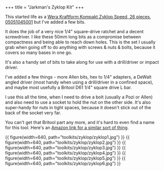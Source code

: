 +++
title = "Jarkman's Zyklop Kit"
+++

This started life as a [Wera Kraftform Kompakt Zyklop Speed, 26 pieces, 05051045001](https://products.wera.de/en/ratchets_and_accessories_the_zyklop_ratchets_the_zyklop_ratchets_1_4_the_zyklop_speed_ratchet_1_4_kraftform_kompakt_zyklop.html)
but I've added a few bits.

It does the job of a very nice 1/4" square-drive ratchet and a decent screwdriver. I like these 50mm long bits as a compromise between compactness and being able to reach down holes. This is the set I usually grab when going off to do anything with screws & nuts & bolts, because it covers so many bases in one go.

It's also a handy set of bits to take along for use with a drill/driver or impact driver.

I've added a few things - more Allen bits, hex to 1/4" adapters, a DeWalt angled driver (most handy when using a drill/driver in a confined space), and maybe most usefully a Britool D61 1/4" square drive L bar. 

I use this all the time, when I need to drive a bolt (usually a Pozi or Allen) and also need to use a socket to hold the nut on the other side. It's also super-handy for nuts in tight spaces, because it doesn't stick out of the back of the socket very far.

You can't get that Britool part any more, and it's hard to even find a name for this tool. Here's an [Amazon link for a similar sort of thing](https://www.amazon.co.uk/Kozelo-Breaker-Bar-Extension-Mechanical/dp/B0C6KF1128).

{{ figure(width=640, path="toolkits/zyklop/zyklop1.jpg") }}
{{ figure(width=640, path="toolkits/zyklop/zyklop2.jpg") }}
{{ figure(width=640, path="toolkits/zyklop/zyklop3.jpg") }}
{{ figure(width=640, path="toolkits/zyklop/zyklop4.jpg") }}
{{ figure(width=640, path="toolkits/zyklop/zyklop5.jpg") }}
{{ figure(width=640, path="toolkits/zyklop/zyklop6.jpg") }}

